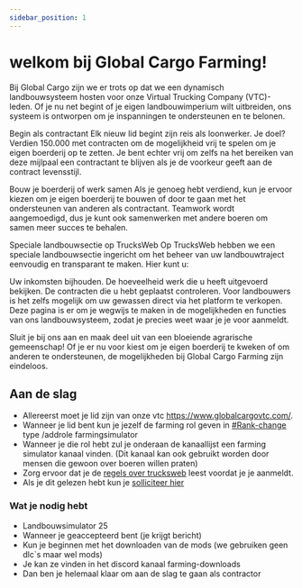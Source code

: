 ```yaml
---
sidebar_position: 1
---
```


# welkom bij Global Cargo Farming!

Bij Global Cargo zijn we er trots op dat we een dynamisch landbouwsysteem hosten voor onze Virtual Trucking Company (VTC)-leden. Of je nu net begint of je eigen landbouwimperium wilt uitbreiden, ons systeem is ontworpen om je inspanningen te ondersteunen en te belonen.

Begin als contractant
Elk nieuw lid begint zijn reis als loonwerker. Je doel? Verdien 150.000 met contracten om de mogelijkheid vrij te spelen om je eigen boerderij op te zetten. Je bent echter vrij om zelfs na het bereiken van deze mijlpaal een contractant te blijven als je de voorkeur geeft aan de contract levensstijl.

Bouw je boerderij of werk samen
Als je genoeg hebt verdiend, kun je ervoor kiezen om je eigen boerderij te bouwen of door te gaan met het ondersteunen van anderen als contractant. Teamwork wordt aangemoedigd, dus je kunt ook samenwerken met andere boeren om samen meer succes te behalen.

Speciale landbouwsectie op TrucksWeb
Op TrucksWeb hebben we een speciale landbouwsectie ingericht om het beheer van uw landbouwtraject eenvoudig en transparant te maken. Hier kunt u:

Uw inkomsten bijhouden.
De hoeveelheid werk die u heeft uitgevoerd bekijken.
De contracten die u hebt geplaatst controleren.
Voor landbouwers is het zelfs mogelijk om uw gewassen direct via het platform te verkopen.
Deze pagina is er om je wegwijs te maken in de mogelijkheden en functies van ons landbouwsysteem, zodat je precies weet waar je je voor aanmeldt.

Sluit je bij ons aan en maak deel uit van een bloeiende agrarische gemeenschap! Of je er nu voor kiest om je eigen boerderij te kweken of om anderen te ondersteunen, de mogelijkheden bij Global Cargo Farming zijn eindeloos.


## Aan de slag

- Allereerst moet je lid zijn van onze vtc https://www.globalcargovtc.com/.
- Wanneer je lid bent kun je jezelf de farming rol geven in [#Rank-change](https://discord.com/channels/730699944918253604/730759351802921010) type /addrole farmingsimulator
- Wanneer je die rol hebt zul je onderaan de kanaallijst een farming simulator kanaal vinden. (Dit kanaal kan ook gebruikt worden door mensen die gewoon over boeren willen praten)
- Zorg ervoor dat je de [regels over trucksweb](https://trucksweb.globalcargovtc.nl/farming-rules) leest voordat je je aanmeldt.
- Als je dit gelezen hebt kun je [solliciteer hier](https://trucksweb.globalcargovtc.nl/farming-apply)


### Wat je nodig hebt

- Landbouwsimulator 25
- Wanneer je geaccepteerd bent (je krijgt bericht)
- Kun je beginnen met het downloaden van de mods (we gebruiken geen dlc`s maar wel mods)
- Je kan ze vinden in het discord kanaal farming-downloads
- Dan ben je helemaal klaar om aan de slag te gaan als contractor